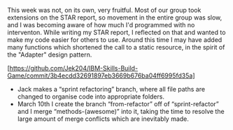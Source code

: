 
This week was not, on its own, very fruitful. Most of our group took extensions on the STAR report, so movement in the entire group was slow, and I was becoming aware of how much I'd programmed with no interventon. While writing my STAR report, I reflected on that and wanted to make my code easier for others to use. Around this time I may have added many functions which shortened the call to a static resource, in the spirit of the "Adapter" design pattern.

[https://github.com/Jek204/IBM-Skills-Build-Game/commit/3b4ecdd32691897eb3669b676ba04ff6995fd35a]
-	Jack makes a “sprint refactoring” branch, where all file paths are changed to organise code into appropriate folders. 
-	March 10th I create the branch “from-refactor” off of “sprint-refactor” and I merge “methods-(awesome)” into it, taking the time to resolve the large amount of merge conflicts which are inevitably made.